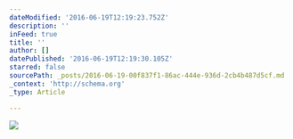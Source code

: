 ```yaml
---
dateModified: '2016-06-19T12:19:23.752Z'
description: ''
inFeed: true
title: ''
author: []
datePublished: '2016-06-19T12:19:30.105Z'
starred: false
sourcePath: _posts/2016-06-19-00f837f1-86ac-444e-936d-2cb4b487d5cf.md
_context: 'http://schema.org'
_type: Article

---
```

![](https://the-grid-user-content.s3-us-west-2.amazonaws.com/bf921d25-bf39-4d90-b2d4-c4e097a9e072.jpg)